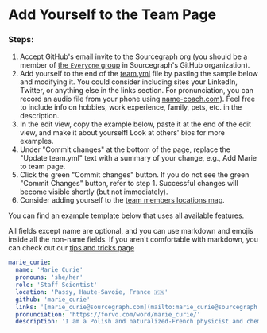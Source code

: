 # Add Yourself to the Team Page

### Steps:

1. Accept GitHub's email invite to the Sourcegraph org (you should be a member of [the `Everyone` group](https://github.com/orgs/sourcegraph/teams/everyone) in Sourcegraph's GitHub organization).
1. Add yourself to the end of the [team.yml](https://github.com/sourcegraph/handbook/blob/main/data/team.yml) file by pasting the sample below and modifying it. You could consider including sites your LinkedIn, Twitter, or anything else in the links section. For pronunciation, you can record an audio file from your phone using [name-coach.com](https://www.name-coach.com/)). Feel free to include info on hobbies, work experience, family, pets, etc. in the description.
1. In the edit view, copy the example below, paste it at the end of the edit view, and make it about yourself! Look at others' bios for more examples.
1. Under "Commit changes" at the bottom of the page, replace the "Update team.yml" text with a summary of your change, e.g., Add Marie to team page.
1. Click the green "Commit changes" button. If you do not see the green "Commit Changes" button, refer to step 1. Successful changes will become visible shortly (but not immediately).
1. Consider adding yourself to the [team members locations map](../company/team/locations.md).

You can find an example template below that uses all available features.

 All fields except name are optional, and you can use markdown and emojis inside all the non-name fields. If you aren't comfortable with markdown, you can check out our [tips and tricks page](markdown-resources.md)

```yaml
marie_curie:
  name: 'Marie Curie'
  pronouns: 'she/her'
  role: 'Staff Scientist'
  location: 'Passy, Haute-Savoie, France 🇫🇷'
  github: 'marie_curie'
  links: '[marie_curie@sourcegraph.com](mailto:marie_curie@sourcegraph.com)'
  pronunciation: 'https://forvo.com/word/marie_curie/'
  description: 'I am a Polish and naturalized-French physicist and chemist who conducted pioneering research on radioactivity. I was the first woman to win a Nobel Prize, the first person and the only woman to win the Nobel Prize twice, and the only person to win the Nobel Prize in two scientific fields. My husband, Pierre Curie, was a co-winner on her first Nobel Prize, making us the first ever married couple to win the Nobel Prize and launching the Curie family legacy of five Nobel Prizes. I was, in 1906, the first woman to become a professor at the University of Paris.'
```
